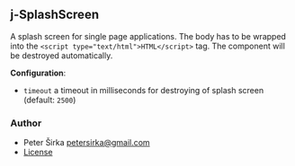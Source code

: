 ## j-SplashScreen

A splash screen for single page applications. The body has to be wrapped into the `<script type="text/html">HTML</script>` tag. The component will be destroyed automatically.

__Configuration__:

- `timeout` a timeout in milliseconds for destroying of splash screen (default: `2500`)

### Author

- Peter Širka <petersirka@gmail.com>
- [License](https://www.totaljs.com/license/)